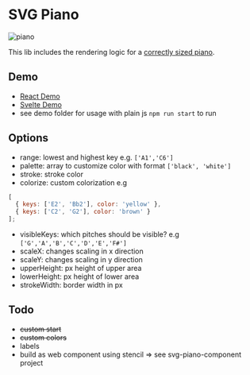 # SVG Piano

![piano](https://upload.wikimedia.org/wikipedia/commons/4/48/Pianoteilung.svg)

This lib includes the rendering logic for a [correctly sized piano](https://de.wikipedia.org/wiki/Datei:Pianoteilung.svg).

## Demo

- [React Demo](https://stackblitz.com/edit/piano-keyboard?file=Keyboard.js)
- [Svelte Demo](https://svelte.dev/repl/95387840d35344508ede3de361b149ea?version=3.12.1)
- see demo folder for usage with plain js `npm run start` to run

## Options

- range: lowest and highest key e.g. `['A1','C6']`
- palette: array to customize color with format `['black', 'white']`
- stroke: stroke color
- colorize: custom colorization e.g

```js
[
  { keys: ['E2', 'Bb2'], color: 'yellow' },
  { keys: ['C2', 'G2'], color: 'brown' }
];
```

- visibleKeys: which pitches should be visible? e.g `['G','A','B','C','D','E','F#']`
- scaleX: changes scaling in x direction
- scaleY: changes scaling in y direction
- upperHeight: px height of upper area
- lowerHeight: px height of lower area
- strokeWidth: border width in px

## Todo

- ~~custom start~~
- ~~custom colors~~
- labels
- build as web component using stencil => see svg-piano-component project
